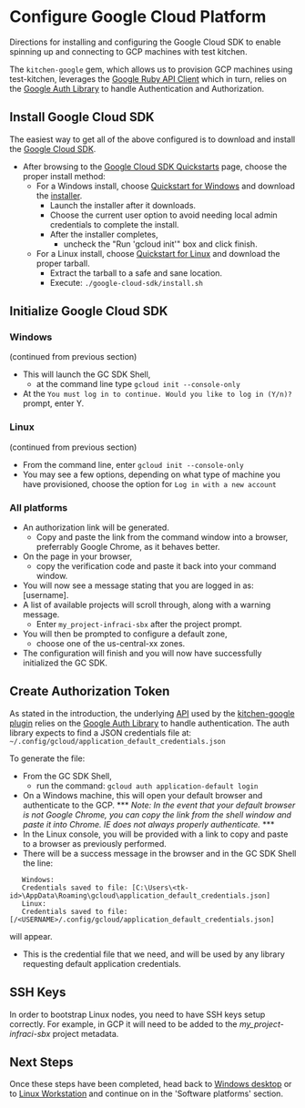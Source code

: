 # Configure Google Cloud Platform

Directions for installing and configuring the Google Cloud SDK to enable spinning up and connecting to GCP machines with test kitchen.

The `kitchen-google` gem, which allows us to provision GCP machines using test-kitchen,
leverages the [Google Ruby API Client](https://github.com/google/google-api-ruby-client) which in turn, relies on the [Google Auth Library](https://github.com/google/google-auth-library-ruby) to handle Authentication and Authorization.

## Install Google Cloud SDK

The easiest way to get all of the above configured is to download and install the [Google Cloud SDK](https://cloud.google.com/sdk/).

- After browsing to the [Google Cloud SDK Quickstarts](https://cloud.google.com/sdk/docs/quickstarts) page,  choose the proper install method:
  - For a Windows install, choose [Quickstart for Windows](https://cloud.google.com/sdk/docs/quickstart-windows) and download the [installer](https://dl.google.com/dl/cloudsdk/channels/rapid/GoogleCloudSDKInstaller.exe).
    - Launch the installer after it downloads.
    - Choose the current user option to avoid needing local admin credentials to complete the install.
    - After the installer completes,
      - uncheck the "Run 'gcloud init'" box and click finish.
  - For a Linux install, choose  [Quickstart for Linux](https://cloud.google.com/sdk/docs/quickstart-linux) and download the proper tarball.
    - Extract the tarball to a safe and sane location.
    - Execute: `./google-cloud-sdk/install.sh`

## Initialize Google Cloud SDK

### Windows
  (continued from previous section)
- This will launch the GC SDK Shell,
  - at the command line type `gcloud init --console-only`
- At the `You must log in to continue. Would you like to log in (Y/n)?` prompt, enter Y.

### Linux
  (continued from previous section)
- From the command line, enter `gcloud init --console-only`
- You may see a few options, depending on what type of machine you have provisioned, choose the option for
  `Log in with a new account`

### All platforms

- An authorization link will be generated.
  - Copy and paste the link from the command window into a browser, preferrably Google Chrome, as it behaves better.
- On the page in your browser,
  - copy the verification code and paste it back into your command window.
- You will now see a message stating that you are logged in as: [username].
- A list of available projects will scroll through, along with a warning message.
  - Enter `my_project-infraci-sbx` after the project prompt.
- You will then be prompted to configure a default zone,
  - choose one of the us-central-xx zones.
- The configuration will finish and you will now have successfully initialized the GC SDK.

## Create Authorization Token

As stated in the introduction, the underlying [API](https://github.com/google/google-api-ruby-client) used by the [kitchen-google plugin](https://github.com/test-kitchen/kitchen-google) relies on the [Google Auth Library](https://github.com/google/google-auth-library-ruby) to handle authentication. The auth library expects to find a JSON credentials file at: `~/.config/gcloud/application_default_credentials.json`

To generate the file:

- From the GC SDK Shell,
  - run the command: `gcloud auth application-default login`
- On a Windows machine, this will open your default browser and authenticate to the GCP. *** _Note: In the event that your default browser is not Google Chrome, you can copy the link from the shell window and paste it into Chrome. IE does not always properly authenticate._ ***
- In the Linux console, you will be provided with a link to copy and paste to a browser as previously performed.
- There will be a success message in the browser and in the GC SDK Shell the line:

```shell
   Windows:
   Credentials saved to file: [C:\Users\<tk-id>\AppData\Roaming\gcloud\application_default_credentials.json]
   Linux:
   Credentials saved to file: [/<USERNAME>/.config/gcloud/application_default_credentials.json]
```

will appear.

- This is the credential file that we need, and will be used by any library requesting default application credentials.

## SSH Keys

In order to bootstrap Linux nodes, you need to have SSH keys setup correctly. For example, in GCP it will need to be added to the _my_project-infraci-sbx_ project metadata.

## Next Steps

Once these steps have been completed, head back to [Windows desktop](winstall.md) or to [Linux Workstation](linstall.md) and continue on in the 'Software platforms' section.
